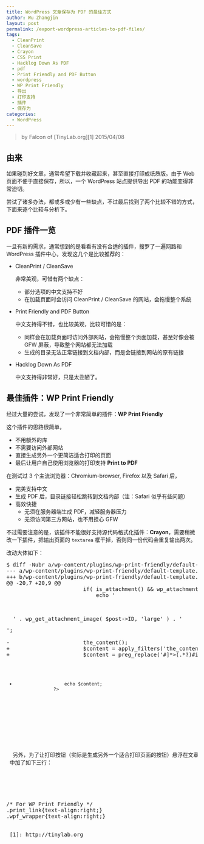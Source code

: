 ```yaml
---
title: WordPress 文章保存为 PDF 的最佳方式
author: Wu Zhangjin
layout: post
permalink: /export-wordpress-articles-to-pdf-files/
tags:
  - CleanPrint
  - CleanSave
  - Crayon
  - CSS Print
  - Hacklog Down As PDF
  - pdf
  - Print Friendly and PDF Button
  - wordpress
  - WP Print Friendly
  - 导出
  - 打印支持
  - 插件
  - 保存为
categories:
  - WordPress
---
```


> by Falcon of [TinyLab.org][1]
> 2015/04/08


## 由来

如果碰到好文章，通常希望下载并收藏起来，甚至直接打印成纸质版。由于 Web 页面不便于直接保存，所以，一个 WordPress 站点提供导出 PDF 的功能变得非常迫切。

尝试了诸多办法，都或多或少有一些缺点，不过最后找到了两个比较不错的方式，下面来逐个比较与分析下。

## PDF 插件一览

一旦有新的需求，通常想到的是看看有没有合适的插件，搜罗了一遍网路和 WordPress 插件中心，发现这几个是比较推荐的：

  * CleanPrint / CleanSave

    非常美观，可惜有两个缺点：

      * 部分选项的中文支持不好
      * 在加载页面时会访问 CleanPrint / CleanSave 的网站，会拖慢整个系统

  * Print Friendly and PDF Button

    中文支持得不错，也比较美观，比较可惜的是：

      * 同样会在加载页面时访问外部网站，会拖慢整个页面加载，甚至好像会被 GFW 屏蔽，导致整个网站都无法加载
      * 生成的目录无法正常链接到文档内部，而是会链接到网站的原有链接

  * Hacklog Down As PDF

    中文支持得非常好，只是太丑陋了。

## 最佳插件：WP Print Friendly

经过大量的尝试，发现了一个非常简单的插件：**WP Print Friendly**

这个插件的思路很简单，

  * 不用额外的库
  * 不需要访问外部网站
  * 直接生成另外一个更简洁适合打印的页面
  * 最后让用户自己使用浏览器的打印支持 **Print to PDF**

在测试过 3 个主流浏览器：Chromium-browser, Firefox 以及 Safari 后，

  * 完美支持中文
  * 生成 PDF 后，目录链接轻松跳转到文档内部（注：Safari 似乎有些问题）
  * 高效快捷
      * 无须在服务器端生成 PDF，减轻服务器压力
      * 无须访问第三方网站，也不用担心 GFW

不过需要注意的是，该插件不能很好支持源代码格式化插件：**Crayon**，需要稍微改一下插件，把输出页面的 `textarea` 框干掉，否则同一份代码会重复输出两次。

改动大体如下：

<pre>$ diff -Nubr a/wp-content/plugins/wp-print-friendly/default-template.php b/wp-content/plugins/wp-print-friendly/default-template.phpp
--- a/wp-content/plugins/wp-print-friendly/default-template.php 2015-04-09 02:14:09.361139007 +0800
+++ b/wp-content/plugins/wp-print-friendly/default-template.php 2015-04-09 02:14:10.117158690 +0800
@@ -20,7 +20,9 @@
                        if( is_attachment() &#038;&#038; wp_attachment_is_image() )
                            echo '

<p>
  ' . wp_get_attachment_image( $post->ID, 'large' ) . '
</p>';

-                       the_content();
+                       $content = apply_filters('the_content', $content);
+                       $content = preg_replace('#<textarea[^>]*>(.*?)</textarea>#is', '', $content);
+                       echo $content;
                    ?>



<?php
</pre>



<p>
  另外，为了让打印按钮（实际是生成另外一个适合打印页面的按钮）悬浮在文章正文的右侧，我们在 WordPress 的主题下的 <code>style.css</code> 中加了如下三行：
</p>



<pre>
/* For WP Print Friendly */
.print_link{text-align:right;}
.wpf_wrapper{text-align:right;}


 [1]: http://tinylab.org

